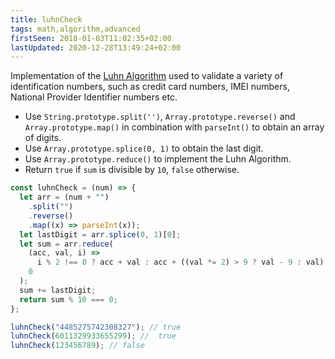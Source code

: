 ```yaml
---
title: luhnCheck
tags: math,algorithm,advanced
firstSeen: 2018-01-03T11:02:35+02:00
lastUpdated: 2020-12-28T13:49:24+02:00
---
```


Implementation of the [Luhn Algorithm](https://en.wikipedia.org/wiki/Luhn_algorithm) used to validate a variety of identification numbers, such as credit card numbers, IMEI numbers, National Provider Identifier numbers etc.

- Use `String.prototype.split('')`, `Array.prototype.reverse()` and `Array.prototype.map()` in combination with `parseInt()` to obtain an array of digits.
- Use `Array.prototype.splice(0, 1)` to obtain the last digit.
- Use `Array.prototype.reduce()` to implement the Luhn Algorithm.
- Return `true` if `sum` is divisible by `10`, `false` otherwise.

```js
const luhnCheck = (num) => {
  let arr = (num + "")
    .split("")
    .reverse()
    .map((x) => parseInt(x));
  let lastDigit = arr.splice(0, 1)[0];
  let sum = arr.reduce(
    (acc, val, i) =>
      i % 2 !== 0 ? acc + val : acc + ((val *= 2) > 9 ? val - 9 : val),
    0
  );
  sum += lastDigit;
  return sum % 10 === 0;
};
```

```js
luhnCheck("4485275742308327"); // true
luhnCheck(6011329933655299); //  true
luhnCheck(123456789); // false
```
